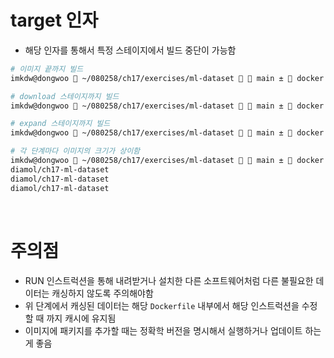 # target 인자

- 해당 인자를 통해서 특정 스테이지에서 빌드 중단이 가능함

```bash
# 이미지 끝까지 빌드
imkdw@dongwoo  ~/080258/ch17/exercises/ml-dataset   main ±  docker image build -t diamol/ch17-ml-dataset:v3 -f Dockerfile.v3 .

# download 스테이지까지 빌드
imkdw@dongwoo  ~/080258/ch17/exercises/ml-dataset   main ±  docker build -t diamol/ch17-ml-dataset:v3-download -f Dockerfile.v3 --target download.

# expand 스테이지까지 빌드
imkdw@dongwoo  ~/080258/ch17/exercises/ml-dataset   main ±  docker build -t diamol/ch17-ml-dataset:v3-expand -f Dockerfile.v3 --target expand .

# 각 단계마다 이미지의 크기가 상이함
imkdw@dongwoo  ~/080258/ch17/exercises/ml-dataset   main ±  docker image ls | grep diamol/ch17-ml-dataset
diamol/ch17-ml-dataset                                                  v3            26080e7d3ce4   13 minutes ago   25.3MB
diamol/ch17-ml-dataset                                                  v3-expand     adb8e54075dd   13 minutes ago   2.46GB
diamol/ch17-ml-dataset                                                  v3-download   35e3d8920e1e   14 minutes ago   252MB
```

<br>

# 주의점

- RUN 인스트럭션을 통해 내려받거나 설치한 다른 소프트웨어처럼 다른 불필요한 데이터는 캐싱하지 않도록 주의해야함
- 위 단계에서 캐싱된 데이터는 해당 `Dockerfile` 내부에서 해당 인스트럭션을 수정할 때 까지 캐시에 유지됨
- 이미지에 패키지를 추가할 때는 정확학 버전을 명시해서 실행하거나 업데이트 하는게 좋음
